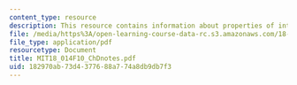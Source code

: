```yaml
---
content_type: resource
description: This resource contains information about properties of integrals.
file: /media/https%3A/open-learning-course-data-rc.s3.amazonaws.com/18-014-calculus-with-theory-fall-2010/182970ab73d4377688a774a8db9db7f3_MIT18_014F10_ChDnotes.pdf
file_type: application/pdf
resourcetype: Document
title: MIT18_014F10_ChDnotes.pdf
uid: 182970ab-73d4-3776-88a7-74a8db9db7f3
---
```

